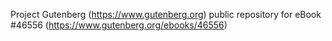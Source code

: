 Project Gutenberg (https://www.gutenberg.org) public repository for eBook #46556 (https://www.gutenberg.org/ebooks/46556)
